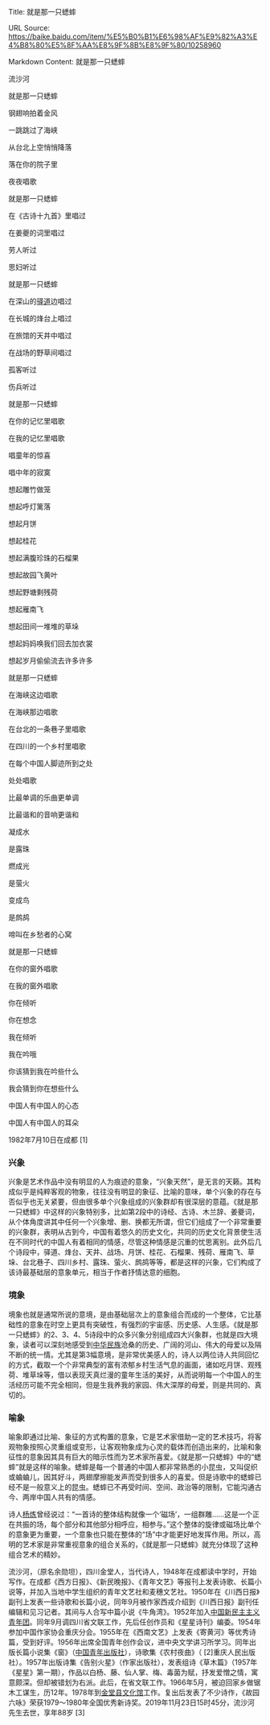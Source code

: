 Title: 就是那一只蟋蟀

URL Source: https://baike.baidu.com/item/%E5%B0%B1%E6%98%AF%E9%82%A3%E4%B8%80%E5%8F%AA%E8%9F%8B%E8%9F%80/10258960

Markdown Content:
就是那一只蟋蟀

流沙河

就是那一只蟋蟀

钢翅响拍着金风

一跳跳过了海峡

从台北上空悄悄降落

落在你的院子里

夜夜唱歌

就是那一只蟋蟀

在《古诗十九首》里唱过

在姜夔的词里唱过

劳人听过

思妇听过

就是那一只蟋蟀

在深山的[驿道](https://baike.baidu.com/item/%E9%A9%BF%E9%81%93/0?fromModule=lemma_inlink)边唱过

在长城的烽台上唱过

在旅馆的天井中唱过

在战场的野草间唱过

孤客听过

伤兵听过

就是那一只蟋蟀

在你的记忆里唱歌

在我的记忆里唱歌

唱童年的惊喜

唱中年的寂寞

想起雕竹做笼

想起呼灯篱落

想起月饼

想起桂花

想起满腹珍珠的石榴果

想起故园飞黄叶

想起野塘剩残荷

想起雁南飞

想起田间一堆堆的草垛

想起妈妈唤我们回去加衣裳

想起岁月偷偷流去许多许多

就是那一只蟋蟀

在海峡这边唱歌

在海峡那边唱歌

在台北的一条巷子里唱歌

在四川的一个乡村里唱歌

在每个中国人脚迹所到之处

处处唱歌

比最单调的乐曲更单调

比最谐和的音响更谐和

凝成水

是露珠

燃成光

是萤火

变成鸟

是鹧鸪

啼叫在乡愁者的心窝

就是那一只蟋蟀

在你的窗外唱歌

在我的窗外唱歌

你在倾听

你在想念

我在倾听

我在吟哦

你该猜到我在吟些什么

我会猜到你在想些什么

中国人有中国人的心态

中国人有中国人的耳朵

1982年7月10日在成都 \[1\]

### 兴象

兴象是艺术作品中没有明显的人为痕迹的意象，“兴象天然”，是无言的天籁。其构成似乎是纯粹客观的物象，往往没有明显的象征、比喻的意味，单个兴象的存在与否似乎也无关紧要，但由很多单个兴象组成的兴象群却有很深层的意蕴。《就是那一只蟋蟀》中这样的兴象特别多，比如第2段中的诗经、古诗、木兰辞、姜夔词，从个体角度讲其中任何一个兴象增、删、换都无所谓，但它们组成了一个非常重要的兴象群，表明从古到今，中国有着悠久的历史文化，共同的历史文化背景使生活在不同时代的中国人有着相同的情感，尽管这种情感是沉重的忧思离别。此外后几个诗段中，驿道、烽台、天井、战场、月饼、桂花、石榴果、残荷、雁南飞、草垛、台北巷子、四川乡村、露珠、萤火、鹧鸪等等，都是这样的兴象，它们构成了该诗最基础层的意象单元，相当于作者抒情达意的细胞。

### 境象

境象也就是通常所说的意境，是由基础层次上的意象组合而成的一个整体，它比基础性的意象在时空上更具有突破性，有强烈的宇宙感、历史感、人生感。《就是那一只蟋蟀》的2、3、4、5诗段中的众多兴象分别组成四大兴象群，也就是四大境象，读者可以深刻地感受到[中华民族](https://baike.baidu.com/item/%E4%B8%AD%E5%8D%8E%E6%B0%91%E6%97%8F/1186?fromModule=lemma_inlink)沧桑的历史、广阔的河山、伟大的母爱以及隔不断的统一情。尤其是第3幅意境，是非常优美感人的，诗人以两位诗人共同回忆的方式，截取一个个非常典型的富有浓郁乡村生活气息的画面，诸如吃月饼、观残荷、堆草垛等，借以表现天真烂漫的童年生活的美好，从而说明每一个中国人的生活经历可能不完全相同，但是生我养我的家园、伟大深厚的母爱，则是共同的、真切的。

### 喻象

喻象即通过比喻、象征的方式构置的意象，它是艺术家借助一定的艺术技巧，将客观物象按照心灵重组或变形，让客观物象成为心灵的载体而创造出来的，比喻和象征性的意象因其具有巨大的暗示性而为艺术家所喜爱。《就是那一只蟋蟀》中的“蟋蟀”就是这样的喻象。蟋蟀是每一个普通的中国人都非常熟悉的小昆虫，又叫促织或蛐蛐儿，因其好斗，两翅摩擦能发声而受到很多人的喜爱。但是诗歌中的蟋蟀已经不是一般意义上的昆虫。蟋蟀已不再受时间、空间、政治等的限制，它能沟通古今、两岸中国人共有的情感。

诗人[杨炼](https://baike.baidu.com/item/%E6%9D%A8%E7%82%BC/0?fromModule=lemma_inlink)曾经说过：“一首诗的整体结构就像一个‘磁场’，一组群雕……这是一个正在共振的场，每个部分和其他部分相呼应，相参与。”这个整体的旋律或磁场比单个的意象更为重要，一个意象也只能在整体的“场”中才能更好地发挥作用。所以，高明的艺术家是非常重视意象的组合关系的，《就是那一只蟋蟀》就充分体现了这种组合艺术的精妙。

流沙河，（原名余勋坦），四川金堂人，当代诗人，1948年在成都读中学时，开始写作。在成都《西方日报》、《新民晚报》、《青年文艺》等报刊上发表诗歌、长篇小说等，并加入当地中学生组织的青年文艺社和麦穗文艺社。1950年在《川西日报》副刊上发表一些诗歌和长篇小说，同年9月被作家西戎介绍到《川西日报》副刊任编辑和见习记者。其间与人合写中篇小说《牛角湾》。1952年加入[中国新民主主义青年团](https://baike.baidu.com/item/%E4%B8%AD%E5%9B%BD%E6%96%B0%E6%B0%91%E4%B8%BB%E4%B8%BB%E4%B9%89%E9%9D%92%E5%B9%B4%E5%9B%A2/2599364?fromModule=lemma_inlink)。同年9月调四川省文联工作，先后任创作员和《星星诗刊》编委。1954年参加中国作家协会重庆分会。1955年在《西南文艺》上发表《寄黄河》等优秀诗篇，受到好评。1956年出席全国青年创作会议，进中央文学讲习所学习。同年出版长篇小说集《窗》（[中国青年出版社](https://baike.baidu.com/item/%E4%B8%AD%E5%9B%BD%E9%9D%92%E5%B9%B4%E5%87%BA%E7%89%88%E7%A4%BE/900647?fromModule=lemma_inlink)），诗歌集《农村夜曲》（ \[2\]重庆人民出版社）。1957年出版诗集《告别火星》（作家出版社），发表组诗《草木篇》（1957年《星星》第一期），作品以白杨、藤、仙人掌、梅、毒菌为赋，抒发爱憎之情，寓意颇深。但却被错划为右派。此后，在省文联工作。1966年5月，被迫回家乡做锯木工谋生，历12年。1978年到[金堂县文化馆](https://baike.baidu.com/item/%E9%87%91%E5%A0%82%E5%8E%BF%E6%96%87%E5%8C%96%E9%A6%86/7464647?fromModule=lemma_inlink)工作。复出后发表了不少诗作，《故园六咏》荣获1979～1980年全国优秀新诗奖。2019年11月23日15时45分，流沙河先生去世，享年88岁 \[3\]
